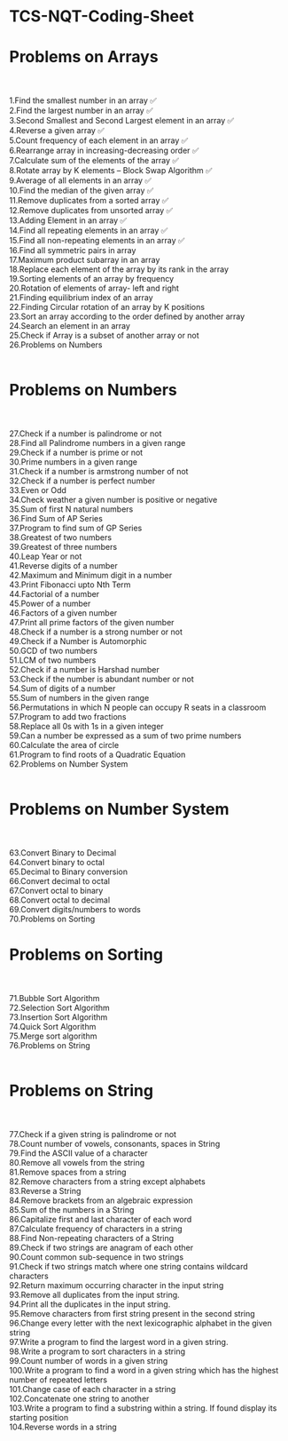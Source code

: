 # TCS-NQT-Coding-Sheet

# Problems on Arrays<br/><br/>

1.Find the smallest number in an array :white_check_mark: <br/>
2.Find the largest number in an array :white_check_mark: <br/>
3.Second Smallest and Second Largest element in an array :white_check_mark: <br/>
4.Reverse a given array :white_check_mark: <br/>
5.Count frequency of each element in an array :white_check_mark: <br/>
6.Rearrange array in increasing-decreasing order :white_check_mark: <br/>
7.Calculate sum of the elements of the array :white_check_mark: <br/>
8.Rotate array by K elements – Block Swap Algorithm :white_check_mark: <br/>
9.Average of all elements in an array :white_check_mark: <br/>
10.Find the median of the given array :white_check_mark: <br/>
11.Remove duplicates from a sorted array :white_check_mark: <br/>
12.Remove duplicates from unsorted array :white_check_mark: <br/>
13.Adding Element in an array :white_check_mark: <br/>
14.Find all repeating elements in an array :white_check_mark: <br/>
15.Find all non-repeating elements in an array :white_check_mark: <br/>
16.Find all symmetric pairs in array<br/>
17.Maximum product subarray in an array<br/>
18.Replace each element of the array by its rank in the array<br/>
19.Sorting elements of an array by frequency<br/>
20.Rotation of elements of array- left and right<br/>
21.Finding equilibrium index of an array<br/>
22.Finding Circular rotation of an array by K positions<br/>
23.Sort an array according to the order defined by another array<br/>
24.Search an element in an array<br/>
25.Check if Array is a subset of another array or not<br/>
26.Problems on Numbers<br/><br/>

# Problems on Numbers<br/><br/>

27.Check if a number is palindrome or not<br/>
28.Find all Palindrome numbers in a given range<br/>
29.Check if a number is prime or not<br/>
30.Prime numbers in a given range<br/>
31.Check if a number is armstrong number of not<br/>
32.Check if a number is perfect number<br/>
33.Even or Odd<br/>
34.Check weather a given number is positive or negative<br/>
35.Sum of first N natural numbers<br/>
36.Find Sum of AP Series<br/>
37.Program to find sum of GP Series<br/>
38.Greatest of two numbers<br/>
39.Greatest of three numbers<br/>
40.Leap Year or not<br/>
41.Reverse digits of a number<br/>
42.Maximum and Minimum digit in a number<br/>
43.Print Fibonacci upto Nth Term<br/>
44.Factorial of a number<br/>
45.Power of a number<br/>
46.Factors of a given number<br/>
47.Print all prime factors of the given number<br/>
48.Check if a number is a strong number or not<br/>
49.Check if a Number is Automorphic<br/>
50.GCD of two numbers<br/>
51.LCM of two numbers<br/>
52.Check if a number is Harshad number<br/>
53.Check if the number is abundant number or not<br/>
54.Sum of digits of a number<br/>
55.Sum of numbers in the given range<br/>
56.Permutations in which N people can occupy R seats in a classroom<br/>
57.Program to add two fractions<br/>
58.Replace all 0s with 1s in a given integer<br/>
59.Can a number be expressed as a sum of two prime numbers<br/>
60.Calculate the area of circle<br/>
61.Program to find roots of a Quadratic Equation<br/>
62.Problems on Number System<br/><br/>

# Problems on Number System <br/><br/>
63.Convert Binary to Decimal<br/>
64.Convert binary to octal<br/>
65.Decimal to Binary conversion<br/>
66.Convert decimal to octal<br/>
67.Convert octal to binary<br/>
68.Convert octal to decimal<br/>
69.Convert digits/numbers to words<br/>
70.Problems on Sorting<br/>

# Problems on Sorting <br/><br/>
71.Bubble Sort Algorithm<br/>
72.Selection Sort Algorithm<br/>
73.Insertion Sort Algorithm<br/>
74.Quick Sort Algorithm<br/>
75.Merge sort algorithm<br/>
76.Problems on String<br/><br/>

# Problems on String<br/><br/>
77.Check if a given string is palindrome or not<br/>
78.Count number of vowels, consonants, spaces in String<br/>
79.Find the ASCII value of a character<br/>
80.Remove all vowels from the string<br/>
81.Remove spaces from a string<br/>
82.Remove characters from a string except alphabets<br/>
83.Reverse a String<br/>
84.Remove brackets from an algebraic expression<br/>
85.Sum of the numbers in a String<br/>
86.Capitalize first and last character of each word<br/>
87.Calculate frequency of characters in a string<br/>
88.Find Non-repeating characters of a String<br/>
89.Check if two strings are anagram of each other<br/>
90.Count common sub-sequence in two strings<br/>
91.Check if two strings match where one string contains wildcard characters<br/>
92.Return maximum occurring character in the input string<br/>
93.Remove all duplicates from the input string.<br/>
94.Print all the duplicates in the input string.<br/>
95.Remove characters from first string present in the second string<br/>
96.Change every letter with the next lexicographic alphabet in the given string<br/>
97.Write a program to find the largest word in a given string.<br/>
98.Write a program to sort characters in a string<br/>
99.Count number of words in a given string<br/>
100.Write a program to find a word in a given string which has the highest number of repeated letters<br/>
101.Change case of each character in a string<br/>
102.Concatenate one string to another<br/>
103.Write a program to find a substring within a string. If found display its starting position<br/>
104.Reverse words in a string<br/>



